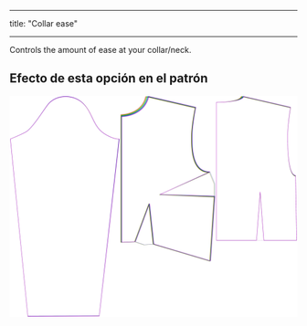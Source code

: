 - - -
title: "Collar ease"
- - -

Controls the amount of ease at your collar/neck.

## Efecto de esta opción en el patrón

![This image shows the effect of this option by superimposing several variants that have a different value for this option](breanna_collarease_sample.svg "Effect of this option on the pattern")
